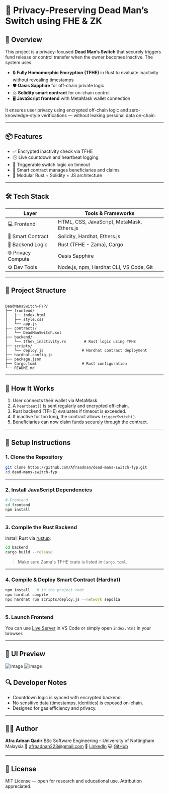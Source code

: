 
# 🔐 Privacy-Preserving Dead Man’s Switch using FHE & ZK

## 🧠 Overview

This project is a privacy-focused **Dead Man’s Switch** that securely triggers fund release or control transfer when the owner becomes inactive. The system uses:

- 🔒 **Fully Homomorphic Encryption (TFHE)** in Rust to evaluate inactivity without revealing timestamps
- 🛡 **Oasis Sapphire** for off-chain private logic
- ⚖️ **Solidity smart contract** for on-chain control
- 🖥 **JavaScript frontend** with MetaMask wallet connection

It ensures user privacy using encrypted off-chain logic and zero-knowledge-style verifications — without leaking personal data on-chain.

---

## 📦 Features

- ✅ Encrypted inactivity check via TFHE
- 🕒 Live countdown and heartbeat logging
- 🔐 Triggerable switch logic on timeout
- 📜 Smart contract manages beneficiaries and claims
- 🧩 Modular Rust + Solidity + JS architecture

---

## 🛠 Tech Stack

| Layer            | Tools & Frameworks                              |
|------------------|--------------------------------------------------|
| 💻 Frontend       | HTML, CSS, JavaScript, MetaMask, Ethers.js      |
| 🔗 Smart Contract | Solidity, Hardhat, Ethers.js                     |
| 🔐 Backend Logic  | Rust (TFHE - Zama), Cargo                        |
| 🌐 Privacy Compute| Oasis Sapphire                                  |
| ⚙️ Dev Tools      | Node.js, npm, Hardhat CLI, VS Code, Git          |

---

## 📁 Project Structure

```

DeadMansSwitch-FYP/
├── frontend/
│   ├── index.html
│   ├── style.css
│   └── app.js
├── contracts/
│   └── DeadManSwitch.sol
├── backend/
│   └── tfhe\_inactivity.rs        # Rust logic using TFHE
├── scripts/
│   └── deploy.js                 # Hardhat contract deployment
├── hardhat.config.js
├── package.json
├── Cargo.toml                    # Rust configuration
└── README.md

````

---

## 🔐 How It Works

1. User connects their wallet via MetaMask.
2. A `heartbeat()` is sent regularly and encrypted off-chain.
3. Rust backend (TFHE) evaluates if timeout is exceeded.
4. If inactive for too long, the contract allows `triggerSwitch()`.
5. Beneficiaries can now claim funds securely through the contract.

---

## 🚀 Setup Instructions

### 1. Clone the Repository

```bash
git clone https://github.com/Afraadnan/dead-mans-switch-fyp.git
cd dead-mans-switch-fyp
````

---

### 2. Install JavaScript Dependencies

```bash
# Frontend
cd frontend
npm install
```

---

### 3. Compile the Rust Backend

Install Rust via [rustup](https://rustup.rs/):

```bash
cd backend
cargo build --release
```

> Make sure Zama's TFHE crate is listed in `Cargo.toml`.

---

### 4. Compile & Deploy Smart Contract (Hardhat)

```bash
npm install   # in the project root
npx hardhat compile
npx hardhat run scripts/deploy.js --network sepolia
```

---

### 5. Launch Frontend

You can use [Live Server](https://marketplace.visualstudio.com/items?itemName=ritwickdey.LiveServer) in VS Code or simply open `index.html` in your browser.

---

## 📸 UI Preview



![image](https://github.com/user-attachments/assets/7dae6214-5f1f-4191-bbc5-af8a9631aa9f)
![image](https://github.com/user-attachments/assets/5c506733-8c06-40cd-bc12-7acf8b9aa26a)

## 🔍 Developer Notes

* Countdown logic is synced with encrypted backend.
* No sensitive data (timestamps, identities) is exposed on-chain.
* Designed for gas efficiency and privacy.

---

## 👩‍💻 Author

**Afra Adnan Qadir**
BSc Software Engineering – University of Nottingham Malaysia
📧 [afraadnan223@gmail.com](mailto:afraadnan223@gmail.com)
🔗 [LinkedIn](https://www.linkedin.com/in/afraadnan)
💻 [GitHub](https://github.com/Afraadnan)

---

## 📜 License

MIT License — open for research and educational use. Attribution appreciated.







